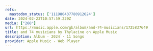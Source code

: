 ```yaml
---
refs:
  mastodon_status: ['111980437780912624']
date: 2024-02-23T10:57:59.229Z
media: ["268"]
url: https://music.apple.com/gb/album/and-74-musicians/1725837649
title: and 74 musicians by Thylacine on Apple Music
description: Album · 2024 · 11 Songs
provider: Apple Music - Web Player
---
```



